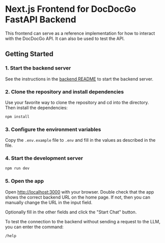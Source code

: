 # Next.js Frontend for DocDocGo FastAPI Backend

This frontend can serve as a reference implementation for how to interact with the DocDocGo API. It can also be used to test the API.

## Getting Started

### 1. Start the backend server

See the instructions in the [backend README](https://github.com/reasonmethis/docdocgo-core/?tab=readme-ov-file#installation) to start the backend server.

### 2. Clone the repository and install dependencies

Use your favorite way to clone the repository and cd into the directory. Then install the dependencies:

```bash
npm install
```

### 3. Configure the environment variables

Copy the `.env.example` file to `.env` and fill in the values as described in the file.

### 4. Start the development server

```bash
npm run dev
```

### 5. Open the app

Open [http://localhost:3000](http://localhost:3000) with your browser. Double check that the app shows the correct backend URL on the home page. If not, then you can manually change the URL in the input field.

Optionally fill in the other fields and click the "Start Chat" button.

To test the connection to the backend without sending a request to the LLM, you can enter the command:

```bash
/help
```
